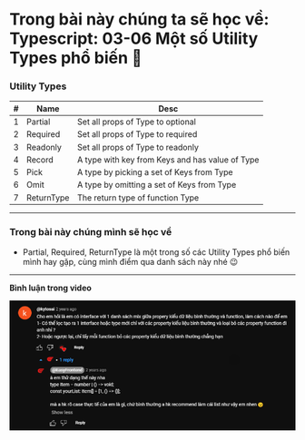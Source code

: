 # Trong bài này chúng ta sẽ học về: Typescript: 03-06 Một số Utility Types phổ biến 🎉

### Utility Types

| #   | Name       | Desc                                            |
| --- | ---------- | ----------------------------------------------- |
| 1   | Partial    | Set all props of Type to optional               |
| 2   | Required   | Set all props of Type to required               |
| 3   | Readonly   | Set all props of Type to readonly               |
| 4   | Record     | A type with key from Keys and has value of Type |
| 5   | Pick       | A type by picking a set of Keys from Type       |
| 6   | Omit       | A type by omitting a set of Keys from Type      |
| 7   | ReturnType | The return type of function Type                |

---

### Trong bài này chúng mình sẽ học về

- Partial, Required, ReturnType là một trong số các Utility Types phổ biến mình hay gặp, cùng mình điểm qua danh sách này nhé 😉

---

**Bình luận trong video**

![comments](03-06-main.png)
